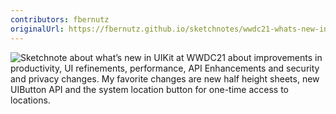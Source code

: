 ```yaml
---
contributors: fbernutz
originalUrl: https://fbernutz.github.io/sketchnotes/wwdc21-whats-new-in-uikit/
---
```


![Sketchnote about what’s new in UIKit at WWDC21 about improvements in productivity, UI refinements, performance, API Enhancements and security and privacy changes. My favorite changes are new half height sheets, new UIButton API and the system location button for one-time access to locations.][sketchnote]

[sketchnote]: https://fbernutz.github.io/images/sketchnotes/wwdc21-whats-new-in-uikit.jpg
